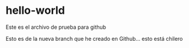 # hello-world
Este es el archivo de prueba para github

Esto es de la nueva branch que he creado en Github... esto está chilero
